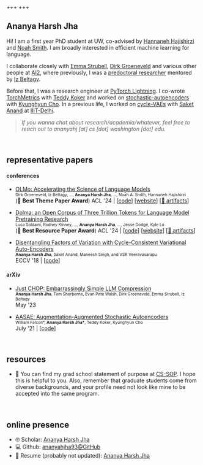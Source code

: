 +++
+++

## Ananya Harsh Jha

Hi! I am a first year PhD student at UW, co-advised by [Hannaneh Hajishirzi](https://homes.cs.washington.edu/~hannaneh/) and [Noah Smith](https://nasmith.github.io/).
I am broadly interested in efficient machine learning for language.<br />

I collaborate closely with [Emma Strubell](https://strubell.github.io/), [Dirk Groeneveld](https://www.linkedin.com/in/mechanicaldirk/) and various other people at [AI2](https://allenai.org/), where previously, I was a [predoctoral researcher](https://allenai.org/predoctoral-young-investigators) mentored by [Iz Beltagy](https://beltagy.net/).<br />

Before that, I was a research engineer at [PyTorch Lightning](https://github.com/Lightning-AI/lightning). I co-wrote [TorchMetrics](https://github.com/Lightning-AI/torchmetrics) with [Teddy Koker](https://teddykoker.com/) and worked on [stochastic-autoencoders](https://arxiv.org/pdf/2107.12329.pdf) with [Kyunghyun Cho](https://www.kyunghyuncho.me/).
In a previous life, I worked on [cycle-VAEs](https://openaccess.thecvf.com/content_ECCV_2018/papers/Ananya_Harsh_Jha_Disentangling_Factors_of_ECCV_2018_paper.pdf) with [Saket Anand](https://faculty.iiitd.ac.in/~anands/) at [IIIT-Delhi](https://iiitd.ac.in/).<br />

> *If you wanna chat about research/academia/whatever, feel free to reach out to ananyahj [at] cs [dot] washington [dot] edu.*

<br />

## representative papers

#### conferences

- [OLMo: Accelerating the Science of Language Models](https://arxiv.org/pdf/2402.00838) \
  <span style="font-size:0.75em;">Dirk Groeneveld, Iz Beltagy, ..., **Ananya Harsh Jha**, ..., Noah A. Smith, Hannaneh Hajishirzi</span> \
  (🥇 **Best Theme Paper Award**) ACL '24 | [[code](https://github.com/allenai/OLMo)] [[website](https://allenai.org/olmo)] [[🤗 artifacts](https://huggingface.co/allenai/OLMo-7B)]

- [Dolma: an Open Corpus of Three Trillion Tokens for Language Model Pretraining Research](https://arxiv.org/pdf/2402.00159) \
  <span style="font-size:0.75em;">Luca Soldaini, Rodney Kinney, ..., **Ananya Harsh Jha**, ..., Jesse Dodge, Kyle Lo</span> \
  (🥇 **Best Resource Paper Award**) ACL '24 | [[code](https://github.com/allenai/dolma)] [[website](https://allenai.org/olmo)] [[🤗 artifacts](https://huggingface.co/datasets/allenai/dolma)]

- [Disentangling Factors of Variation with Cycle-Consistent Variational Auto-Encoders](https://openaccess.thecvf.com/content_ECCV_2018/papers/Ananya_Harsh_Jha_Disentangling_Factors_of_ECCV_2018_paper.pdf) \
  <span style="font-size:0.75em;">**Ananya Harsh Jha**, Saket Anand, Maneesh Singh, and VSR Veeravasarapu</span> \
  ECCV '18 | [[code](https://github.com/ananyahjha93/cycle-consistent-vae)]

<!-- - [Disentangling Factors of Variation with Cycle-Consistent Variational Auto-Encoders](https://openaccess.thecvf.com/content_ECCV_2018/papers/Ananya_Harsh_Jha_Disentangling_Factors_of_ECCV_2018_paper.pdf) \
  ECCV 2018 | [[code](github.com/ananyahjha93)] [[demo](github.com/ananyahjha93)] [[slides](github.com/ananyahjha93)] [[talk](github.com/ananyahjha93)] [[website](github.com/ananyahjha93)] [[🤗 artifacts](github.com/ananyahjha93)] -->

#### arXiv

- [Just CHOP: Embarrassingly Simple LLM Compression](https://arxiv.org/pdf/2305.14864v3) \
  <span style="font-size:0.75em;">**Ananya Harsh Jha**, Tom Sherborne, Evan Pete Walsh, Dirk Groeneveld, Emma Strubell, Iz Beltagy</span> \
  May '23

- [AASAE: Augmentation-Augmented Stochastic Autoencoders](https://arxiv.org/pdf/2107.12329) \
  <span style="font-size:0.75em;">William Falcon\*, **Ananya Harsh Jha\***, Teddy Koker, Kyunghyun Cho</span> \
  July '21 | [[code](https://github.com/Lightning-Universe/paper-AAVAE)]

<br />

## resources

- 📜 You can find my grad school statement of purpose at [CS-SOP](https://cs-sop.notion.site/CS-PhD-Statements-of-Purpose-df39955313834889b7ac5411c37b958d?p=2dda63bcbc8a4650bf41845f08dbb666&pm=s).
I hope this is helpful to you. Also, remember that graduate students come from diverse backgrounds, and your profile need not look like mine to be accepted into the same program.

<br />

## online presence

- 🤓 Scholar: [Ananya Harsh Jha](https://scholar.google.com/citations?user=USRgM88AAAAJ&hl=en)
- 💻 Github: [ananyahjha93@GitHub](https://github.com/ananyahjha93)
- 📄 Resume (probably not updated): [Ananya Harsh Jha](resume/resume_ananya.pdf)
